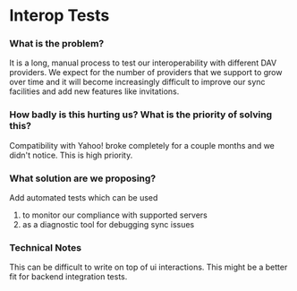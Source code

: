 Interop Tests
=============

### What is the problem?

It is a long, manual process to test our interoperability with different DAV providers. We expect for the number of providers that we support to grow over time and it will become increasingly difficult to improve our sync facilities and add new features like invitations.

### How badly is this hurting us? What is the priority of solving this?

Compatibility with Yahoo! broke completely for a couple months and we didn't notice. This is high priority.

### What solution are we proposing?

Add automated tests which can be used

1. to monitor our compliance with supported servers
2. as a diagnostic tool for debugging sync issues

### Technical Notes

This can be difficult to write on top of ui interactions. This might be a better fit for backend integration tests.
